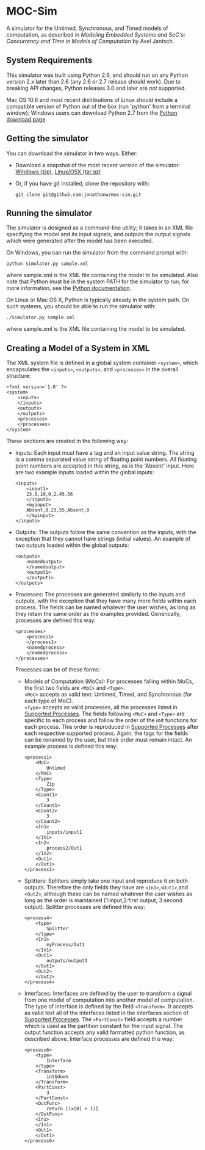 MOC-Sim
=======
A simulator for the Untimed, Synchronous, and Timed models of computation, as
described in _Modeling Embedded Systems and SoC's: Concurrency and Time in
Models of Computation_ by Axel Jantsch.

System Requirements
-------------------
This simulator was built using Python 2.6, and should run on any Python version
2.x later than 2.6 (any 2.6 or 2.7 release should work).  Due to breaking API
changes, Python releases 3.0 and later are *not* supported.

Mac OS 10.6 and most recent distributions of Linux should include a compatible
version of Python out of the box (run 'python' from a terminal window); Windows
users can download Python 2.7 from the [Python download page][py-dl].

[py-dl]: http://www.python.org/download/

Getting the simulator
---------------------
You can download the simulator in two ways.  Either:

 *  Download a snapshot of the most recent version of the simulator:
    [Windows (zip)][zip], [Linux/OSX (tar.gz)][tarball]

 *  Or, if you have git installed, clone the repository with:

        git clone git@github.com:jonathonw/moc-sim.git
        
[zip]: https://github.com/jonathonw/moc-sim/zipball/master
[tarball]: https://github.com/jonathonw/moc-sim/tarball/master

Running the simulator
---------------------
The simulator is designed as a command-line utility; it takes in an XML file
specifying the model and its input signals, and outputs the output signals which
were generated after the model has been executed.

On Windows, you can run the simulator from the command prompt with:

    python Simulator.py sample.xml
    
where sample.xml is the XML file containing the model to be simulated.  Also
note that Python must be in the system PATH for the simulator to run; for
more information, see the [Python documentation][python-path].

On Linux or Mac OS X, Python is typically already in the system path.  On such
systems, you should be able to run the simulator with:

    ./Simulator.py sample.xml
    
where sample.xml is the XML file containing the model to be simulated.

[python-path]: http://docs.python.org/using/windows.html#excursus-setting-environment-variables


Creating a Model of a System in XML
-----------------------------------
The XML system file is defined in a global system container `<system>`,
which encapsulates the `<inputs>`, `<outputs>`, and `<processes>` in the overall structure:
	
    <?xml version='1.0' ?>
    <system>
        <inputs>
        </inputs>
        <outputs>
        </outputs>
        <processes>
        </processes>
    </system>

These sections are created in the following way:

 *  Inputs:
    Each input must have a tag and an input value string. The string
    is a comma separated value string of floating point numbers.
    All floating point numbers are accepted in this string, as is the
    'Absent' input.
    Here are two example inputs loaded within the global inputs:
    
        <inputs>
            <input1>
            23.0,10,0,2,45.56
            </input1>
            <myinput>
            Absent,0.23,55,Absent,0
            </myinput>
        </inputs>
    
 *  Outputs:
    The outputs follow the same convention as the inputs, with the 
    exception that they cannot have strings (initial values). An
    example of two outputs loaded within the global outputs:
    
        <outputs>
            <namedoutput>
            </namedoutput>
            <output1>
            </output1>
        </outputs>

 *  Processes:
    The processes are generated similarly to the inputs and outputs,
    with the exception that they have many more fields within each process.
    The fields can be named whatever the user wishes, as long as they retain
    the same order as the examples provided.
    Generically, processes are defined this way:
    
        <processes>
            <process1>
            </process1>
            <namedprocess>
            </namedprocess>
        </processes>

    Processes can be of these forms:
     *  Models of Computation (MoCs):
        For processes falling within MoCs, the first two fields are `<MoC>` and `<Type>`.  
        `<MoC>` accepts as valid text: Untimed, Timed, and Synchronous (for each type of MoC).  
        `<Type>` accepts as valid processes, all the processes listed in [Supported Processes][Supported-Processes].
        The fields following `<MoC>` and `<Type>` are specific to each process and follow the order
        of the *init* functions for each process. This order is reproduced in [Supported Processes][Supported-Processes]
        after each respective supported process. Again, the tags for the fields can be renamed by the user,
        but their order must remain intact.
        An example process is defined this way:
        
            <process1>
                <MoC>
                    Untimed
                </MoC>
                <Type>
                    Zip
                </Type>
                <Count1>
                    3
                </Count1>
                <Count2>
                    3
                </Count2>
                <In1>
                    inputs/input1
                </In1>
                <In2>
                    process2/Out1
                </In2>
                <Out1>
                </Out1>
            </process1>
        
     *  Splitters:
        Splitters simply take one input and reproduce it on both outputs.
        Therefore the only fields they have are `<In1>`,`<Out1>`,and `<Out2>`,
        although these can be named whatever the user wishes as long as the order
        is maintained (1:input,2:first output, 3:second output).
        Splitter processes are defined this way:
        
            <process4>
                <type>
                    Splitter
                </type>
                <In1>
                    myProcess/Out1
                </In1>
                <Out1>
                    outputs/output3
                </Out1>
                <Out2>
                </Out2>
            </process4>
        
     *  Interfaces:
        Interfaces are defined by the user to transform a 
        signal from one model of computation into another 
        model of computation.  The type of interface is defined
        by the field `<Transform>`.  It accepts as valid text
        all of the interfaces listed in the interfaces section of
        [Supported Processes][Supported-Processes].  The `<PartConst>`
        field accepts a number which is used as the partition constant
        for the input signal.  The output function accepts any valid
        formatted python function, as described above.
        Interface processes are defined this way:
        
            <process6>
                <type>
                    Interface
                </type>
                <Transform>
                    intSdown
                </Transform>
                <PartConst>
                    3
                </PartConst>
                <OutFunc>
                    return [(x[0] + 1)]
                </OutFunc>
                <In1>
                </In1>
                <Out1>
                </Out1>
            </process6>
    
[Supported-Processes]: https://github.com/jonathonw/moc-sim/blob/master/SupportedProcesses.md